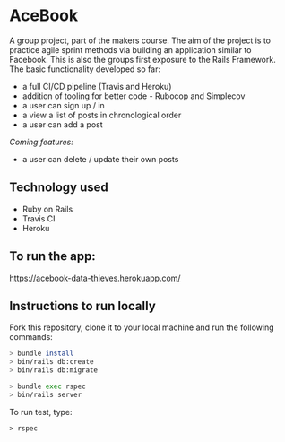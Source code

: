 # AceBook

A group project, part of the makers course. The aim of the project is to practice agile sprint methods via building an application similar to Facebook. This is also the groups first exposure to the  Rails Framework.
The basic functionality developed so far:
- a full CI/CD pipeline (Travis and Heroku)
- addition of tooling for better code - Rubocop and Simplecov 
- a user can sign up / in
- a view a list of posts in chronological order
- a user can add a post

 *Coming features:*
 - a user can delete / update their own posts

## Technology used
* Ruby on Rails
* Travis CI
* Heroku


## To run the app:
https://acebook-data-thieves.herokuapp.com/  

## Instructions to run locally
Fork this repository, clone it to your local machine and run the following commands:

```bash
> bundle install
> bin/rails db:create
> bin/rails db:migrate

> bundle exec rspec
> bin/rails server
```
To run test, type:
```
> rspec
```

